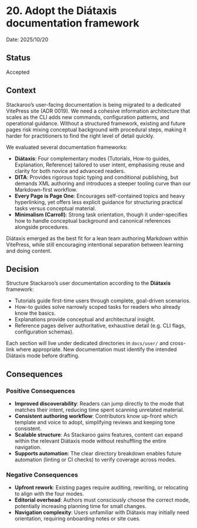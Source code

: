 # 20. Adopt the Diátaxis documentation framework

Date: 2025/10/20

## Status

Accepted

## Context

Stackaroo’s user-facing documentation is being migrated to a dedicated VitePress site (ADR 0019). We need a cohesive information architecture that scales as the CLI adds new commands, configuration patterns, and operational guidance. Without a structured framework, existing and future pages risk mixing conceptual background with procedural steps, making it harder for practitioners to find the right level of detail quickly.

We evaluated several documentation frameworks:

- **Diátaxis**: Four complementary modes (Tutorials, How-to guides, Explanation, Reference) tailored to user intent, emphasising reuse and clarity for both novice and advanced readers.
- **DITA**: Provides rigorous topic typing and conditional publishing, but demands XML authoring and introduces a steeper tooling curve than our Markdown-first workflow.
- **Every Page is Page One**: Encourages self-contained topics and heavy hyperlinking, yet offers less explicit guidance for structuring practical tasks versus conceptual material.
- **Minimalism (Carroll)**: Strong task orientation, though it under-specifies how to handle conceptual background and canonical references alongside procedures.

Diátaxis emerged as the best fit for a lean team authoring Markdown within VitePress, while still encouraging intentional separation between learning and doing content.

## Decision

Structure Stackaroo’s user documentation according to the **Diátaxis** framework:

- Tutorials guide first-time users through complete, goal-driven scenarios.
- How-to guides solve narrowly scoped tasks for readers who already know the basics.
- Explanations provide conceptual and architectural insight.
- Reference pages deliver authoritative, exhaustive detail (e.g. CLI flags, configuration schemas).

Each section will live under dedicated directories in `docs/user/` and cross-link where appropriate. New documentation must identify the intended Diátaxis mode before drafting.

## Consequences

### Positive Consequences

- **Improved discoverability**: Readers can jump directly to the mode that matches their intent, reducing time spent scanning unrelated material.
- **Consistent authoring workflow**: Contributors know up-front which template and voice to adopt, simplifying reviews and keeping tone consistent.
- **Scalable structure**: As Stackaroo gains features, content can expand within the relevant Diátaxis mode without reshuffling the entire navigation.
- **Supports automation**: The clear directory breakdown enables future automation (linting or CI checks) to verify coverage across modes.

### Negative Consequences

- **Upfront rework**: Existing pages require auditing, rewriting, or relocating to align with the four modes.
- **Editorial overhead**: Authors must consciously choose the correct mode, potentially increasing planning time for small changes.
- **Navigation complexity**: Users unfamiliar with Diátaxis may initially need orientation, requiring onboarding notes or site cues.
